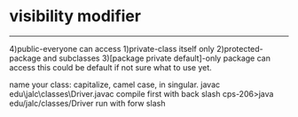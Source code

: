 # visibility modifier
----------------------
4)public-everyone can access
1)private-class itself only
2)protected-package and subclasses
3)[package private default]-only package can access this could be default if not sure what to use yet.

name your class: capitalize, camel case, in singular.
javac edu\jalc\classes\Driver.javac compile first with back slash
cps-206>java edu/jalc/classes/Driver run with forw slash
